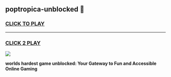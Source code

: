 
## poptropica-unblocked 👋
<h3>
<a href="https://premium.freeplayer.one?title=poptropica-unblocked&ref=14F">CLICK TO PLAY</a></h3>
<hr>

<h3>
<a href="https://premium.freeplayer.one?title=poptropica-unblocked&ref=14F">CLICK 2 PLAY</a>
  
</h3>

<a href="https://premium.freeplayer.one?title=poptropica-unblocked&ref=12F/"><img src="https://clearcache.store/games.png"></a>


**worlds hardest game unblocked: Your Gateway to Fun and Accessible Online Gaming**
